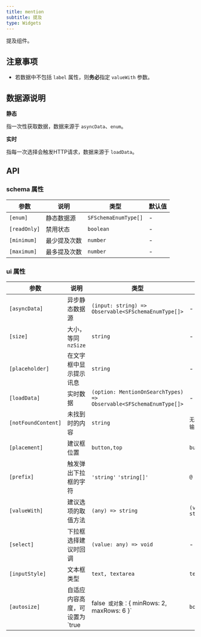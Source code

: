 ```yaml
---
title: mention
subtitle: 提及
type: Widgets
---
```


提及组件。

## 注意事项

- 若数据中不包括 `label` 属性，则**务必**指定 `valueWith` 参数。

## 数据源说明

**静态**

指一次性获取数据，数据来源于 `asyncData`、`enum`。

**实时**

指每一次选择会触发HTTP请求，数据来源于 `loadData`。

## API

### schema 属性

参数 | 说明 | 类型 | 默认值
----|------|-----|------
`[enum]` | 静态数据源 | `SFSchemaEnumType[]` | -
`[readOnly]` | 禁用状态  | `boolean` | -
`[minimum]` | 最少提及次数 | `number` | -
`[maximum]` | 最多提及次数 | `number` | -

### ui 属性

参数 | 说明 | 类型 | 默认值
----|------|-----|------
`[asyncData]` | 异步静态数据源 | `(input: string) => Observable<SFSchemaEnumType[]>` | -
`[size]` | 大小，等同 `nzSize` | `string` | -
`[placeholder]` | 在文字框中显示提示讯息 | `string` | -
`[loadData]` | 实时数据 | `(option: MentionOnSearchTypes) => Observable<SFSchemaEnumType[]>` | -
`[notFoundContent]` | 未找到时的内容 | `string` | `无匹配结果，轻敲空格完成输入`
`[placement]` | 建议框位置 | `button,top` | `button`
`[prefix]` | 触发弹出下拉框的字符 | `'string'` `'string[]'` | `@`
`[valueWith]` | 建议选项的取值方法  | `(any) => string` | `(value: string) => string`
`[select]` | 下拉框选择建议时回调 | `(value: any) => void` | -
`[inputStyle]` | 文本框类型 | `text, textarea` | `text`
`[autosize]` | 自适应内容高度，可设置为 `true|false` 或对象：`{ minRows: 2, maxRows: 6 }`  | `boolean,AutoSizeType` | `true`
